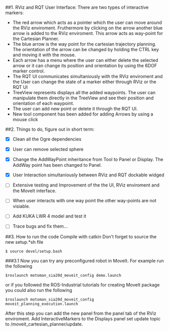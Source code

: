 
##1. RViz and RQT User Interface:
There are two types of interactive markers:
  - The red arrow which acts as a pointer which the user can move around the RViz enviroment. Fruthermore by clicking on the arrow another blue arrow is added to the RViz enviroment. This arrow acts as way-point for the Cartesian Planner.
  - The blue arrow is the  way point for the cartesian trajectory planning. The orientation of the arrow can be changed by holding the CTRL key and moving it with the mouse.
  - Each arrow has a menu where the user can either delete the selected arrow or it can change its position and orientation by using the 6DOF marker control.
  - The RQT UI communicates simultaniously with the RViz enviroment and the User can change the state of a marker either through RViz or the RQT UI 
  - TreeView represents displays all the added waypoints. The user can manipulate them directly in the TreeView and see their position and orientation of each waypoint.
  - The user can add new point or delete it through the RQT UI.
  - New tool component has been added for adding Arrows by using a mouse click

##2. Things to do, figure out in short term:
   - [x] Clean all the Ogre dependencies
   - [x] User can remove selected sphere
   - [x] Change the AddWayPoint inheritance from Tool to Panel or Display. The AddWay point has been changed to Panel.
   - [x] User Interaction simultaniously between RViz and RQT dockable widged
   - [ ] Extensive testing and Improvement of the the UI, RViz enviroment and the MoveIt interface. 
   - [ ] When user interacts with one way point the other way-points are not visiable.
   - [ ] Add KUKA LWR 4 model and test it
   - [ ] Trace bugs and fix them...


##3. How to run the code
Compile with catkin
Don't forget to source the new setup.*sh file

```
$ source devel/setup.bash
```

###3.1 Now you can try any preconfigured robot in MoveIt. For example run the following
```
$roslaunch motoman_sia20d_moveit_config demo.launch
```
or if you followed the ROS-Industrial tutorials for creating MoveIt package you could also run the following
```
$roslaunch motoman_sia20d_moveit_config moveit_planning_execution.launch
```

After this step you can add the new panel from the panel tab of the RViz enviroment. Add InteractiveMarkers to the Displays panel set update topic to /moveit_cartesian_planner/update.
